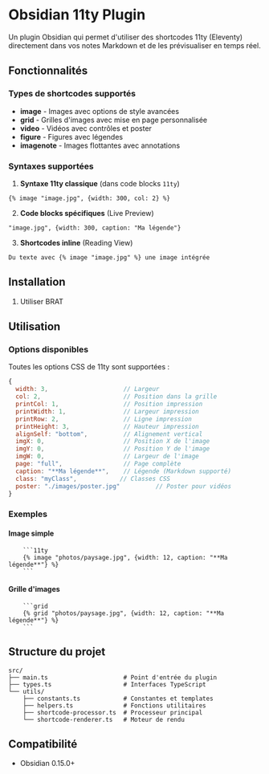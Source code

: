 # Obsidian 11ty Plugin

Un plugin Obsidian qui permet d'utiliser des shortcodes 11ty (Eleventy) directement dans vos notes Markdown et de les prévisualiser en temps réel.

## Fonctionnalités

### Types de shortcodes supportés

- **image** - Images avec options de style avancées
- **grid** - Grilles d'images avec mise en page personnalisée
- **video** - Vidéos avec contrôles et poster
- **figure** - Figures avec légendes
- **imagenote** - Images flottantes avec annotations


### Syntaxes supportées

1. **Syntaxe 11ty classique** (dans code blocks `11ty`)
```11ty
{% image "image.jpg", {width: 300, col: 2} %}
```

2. **Code blocks spécifiques** (Live Preview)
```image
"image.jpg", {width: 300, caption: "Ma légende"}
```

3. **Shortcodes inline** (Reading View)
```
Du texte avec {% image "image.jpg" %} une image intégrée
```

## Installation

1. Utiliser BRAT


## Utilisation

### Options disponibles

Toutes les options CSS de 11ty sont supportées :

```javascript
{
  width: 3,                     // Largeur
  col: 2,                       // Position dans la grille
  printCol: 1,                  // Position impression
  printWidth: 1,                // Largeur impression
  printRow: 2,                  // Ligne impression
  printHeight: 3,               // Hauteur impression
  alignSelf: "bottom",          // Alignement vertical
  imgX: 0,                      // Position X de l'image
  imgY: 0,                      // Position Y de l'image
  imgW: 0,                      // Largeur de l'image
  page: "full",                 // Page complète
  caption: "**Ma légende**",    // Légende (Markdown supporté)
  class: "myClass",            // Classes CSS
  poster: "./images/poster.jpg"          // Poster pour vidéos
}
```

### Exemples

#### Image simple
```
    ```11ty
    {% image "photos/paysage.jpg", {width: 12, caption: "**Ma légende**"} %}
    ```
```

#### Grille d'images
```
    ```grid
    {% grid "photos/paysage.jpg", {width: 12, caption: "**Ma légende**"} %}
    ```
```


## Structure du projet

```
src/
├── main.ts                     # Point d'entrée du plugin
├── types.ts                    # Interfaces TypeScript
└── utils/
    ├── constants.ts            # Constantes et templates
    ├── helpers.ts              # Fonctions utilitaires
    ├── shortcode-processor.ts  # Processeur principal
    └── shortcode-renderer.ts   # Moteur de rendu
```



## Compatibilité

- Obsidian 0.15.0+

